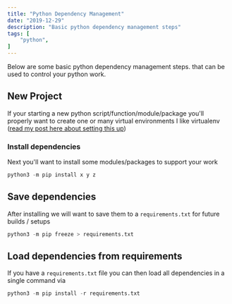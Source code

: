 ```yaml
---
title: "Python Dependency Management"
date: "2019-12-29"
description: "Basic python dependency management steps"
tags: [
    "python",
]
---
```


Below are some basic python dependency management steps. that can be used to control your python work.

## New Project

If your starting a new python script/function/module/package you'll properly want to create one or many virtual environments I like virtualenv ([read my post here about setting this up](https://blog.serialexperiments.co.uk/posts/setup-virtualenvironment))

### Install dependencies

Next you'll want to install some modules/packages to support your work

``` python
python3 -m pip install x y z
```

## Save dependencies

After installing we will want to save them to a `requirements.txt` for future builds / setups

``` python
python3 -m pip freeze > requirements.txt
```

## Load dependencies from requirements

If you have a `requirements.txt` file you can then load all dependencies in a single command via

``` python
python3 -m pip install -r requirements.txt
```
